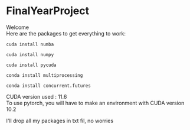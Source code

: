 # FinalYearProject

Welcome\
Here are the packages to get everything to work:
```commandline
cuda install numba
```
```commandline
cuda install numpy
```
```commandline
cuda install pycuda
```
```commandline
conda install multiprocessing
```
```commandline
conda install concurrent.futures
```

CUDA version used : 11.6\
To use pytorch, you will have to make an environment with CUDA version 10.2

I'll drop all my packages in txt fil, no worries
